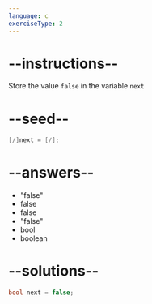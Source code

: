 ```yaml
---
language: c
exerciseType: 2
---
```


# --instructions--

Store the value `false` in the variable `next`

# --seed--

```c
[/]next = [/];
```

# --answers--

- "false"
- false
- false
- "false"
- bool 
- boolean 

# --solutions--

```c
bool next = false;
```
